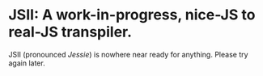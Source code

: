 # JSII: A work-in-progress, nice-JS to real-JS transpiler.

JSII (pronounced *Jessie*) is nowhere near ready for anything. Please try again later.
